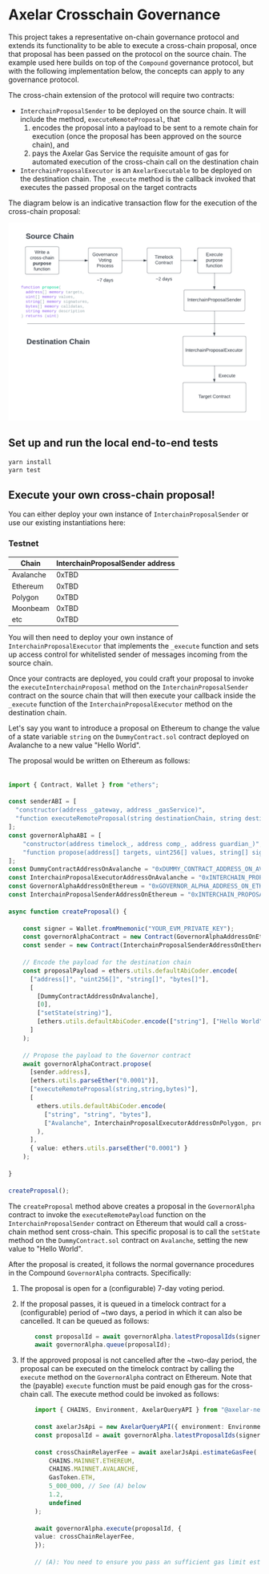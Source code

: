 # Axelar Crosschain Governance

This project takes a representative on-chain governance protocol and extends its functionality to be able to execute a cross-chain proposal, once that proposal has been passed on the protocol on the source chain. The example used here builds on top of the `Compound` governance protocol, but with the following implementation below, the concepts can apply to any governance protocol.

The cross-chain extension of the protocol will require two contracts:
* `InterchainProposalSender` to be deployed on the source chain. It will include the method, `executeRemoteProposal`, that 
    1. encodes the proposal into a payload to be sent to a remote chain for execution (once the proposal has been approved on the source chain), and 
    2. pays the Axelar Gas Service the requisite amount of gas for automated execution of the cross-chain call on the destination chain
* `InterchainProposalExecutor` is an `AxelarExecutable` to be deployed on the destination chain. The `_execute` method is the callback invoked that executes the passed proposal on the target contracts

The diagram below is an indicative transaction flow for the execution of the cross-chain proposal:

![Crosschain Governance Schematic](./interchain_schematic.png)

## Set up and run the local end-to-end tests

```shell
yarn install
yarn test
```
## Execute your own cross-chain proposal!

You can either deploy your own instance of `InterchainProposalSender` or use our existing instantiations here:

### Testnet
| Chain      | InterchainProposalSender address  |
| ---------- | --------------------------------- |
| Avalanche  | 0xTBD                             |
| Ethereum   | 0xTBD                             |
| Polygon    | 0xTBD                             |
| Moonbeam   | 0xTBD                             |
| etc        | 0xTBD                             |

You will then need to deploy your own instance of `InterchainProposalExecutor` that implements the `_execute` function and sets up access control for whitelisted sender of messages incoming from the source chain.

Once your contracts are deployed, you could craft your proposal to invoke the `executeInterchainProposal` method on the `InterchainProposalSender` contract on the source chain that will then execute your callback inside the `_execute` function of the `InterchainProposalExecutor` method on the destination chain.

Let's say you want to introduce a proposal on Ethereum to change the value of a state variable `string` on the `DummyContract.sol` contract deployed on Avalanche to a new value "Hello World". 

The proposal would be written on Ethereum as follows:

```typescript

import { Contract, Wallet } from "ethers";

const senderABI = [
  "constructor(address _gateway, address _gasService)",
  "function executeRemoteProposal(string destinationChain, string destinationContract, bytes payload)"
];
const governorAlphaABI = [
    "constructor(address timelock_, address comp_, address guardian_)",
    "function propose(address[] targets, uint256[] values, string[] signatures, bytes[] calldatas, string description)"
];
const DummyContractAddressOnAvalanche = "0xDUMMY_CONTRACT_ADDRESS_ON_AVALANCHE";
const InterchainProposalExecutorAddressOnAvalanche = "0xINTERCHAIN_PROPOSAL_EXECUTOR_ADDRESS_ON_AVALANCHE";
const GovernorAlphaAddressOnEthereum = "0xGOVERNOR_ALPHA_ADDRESS_ON_ETHEREUM";
const InterchainProposalSenderAddressOnEthereum = "0xINTERCHAIN_PROPOSAL_SENDER_ADDRESS_ON_ETHEREUM";

async function createProposal() {

    const signer = Wallet.fromMnemonic("YOUR_EVM_PRIVATE_KEY");
    const governorAlphaContract = new Contract(GovernorAlphaAddressOnEthereum, governorAlphaABI, signer);
    const sender = new Contract(InterchainProposalSenderAddressOnEthereum, senderABI, signer);

    // Encode the payload for the destination chain
    const proposalPayload = ethers.utils.defaultAbiCoder.encode(
      ["address[]", "uint256[]", "string[]", "bytes[]"],
      [
        [DummyContractAddressOnAvalanche],
        [0],
        ["setState(string)"],
        [ethers.utils.defaultAbiCoder.encode(["string"], ["Hello World"])],
      ]
    );

    // Propose the payload to the Governor contract
    await governorAlphaContract.propose(
      [sender.address],
      [ethers.utils.parseEther("0.0001")],
      ["executeRemoteProposal(string,string,bytes)"],
      [
        ethers.utils.defaultAbiCoder.encode(
          ["string", "string", "bytes"],
          ["Avalanche", InterchainProposalExecutorAddressOnPolygon, proposalPayload]
        ),
      ],
      { value: ethers.utils.parseEther("0.0001") }
    );

}

createProposal();

```

The `createProposal` method above creates a proposal in the `GovernorAlpha` contract to invoke the `executeRemotePayload` function on the `InterchainProposalSender` contract on Ethereum that would call a cross-chain method sent cross-chain. This specific proposal is to call the `setState` method on the `DummyContract.sol` contract on `Avalanche`, setting the new value to "Hello World".

After the proposal is created, it follows the normal governance procedures in the Compound `GovernorAlpha` contracts. Specifically:
1. The proposal is open for a (configurable) 7-day voting period. 
2. If the proposal passes, it is queued in a timelock contract for a (configurable) period of ~two days, a period in which it can also be cancelled. It can be queued as follows:
    
    ```typescript
        const proposalId = await governorAlpha.latestProposalIds(signer.address);
        await governorAlpha.queue(proposalId);
    ```
3. If the approved proposal is not cancelled after the ~two-day period, the proposal can be executed on the timelock contract by calling the `execute` method on the `GovernorAlpha` contract on Ethereum. Note that the (payable) `execute` function must be paid enough gas for the cross-chain call. The execute method could be invoked as follows:
    
    ```typescript
        import { CHAINS, Environment, AxelarQueryAPI } from "@axelar-network/axelarjs-sdk";

        const axelarJsApi = new AxelarQueryAPI({ environment: Environment.MAINNET});
        const proposalId = await governorAlpha.latestProposalIds(signer.address);

        const crossChainRelayerFee = await axelarJsApi.estimateGasFee(
            CHAINS.MAINNET.ETHEREUM,
            CHAINS.MAINNET.AVALANCHE,
            GasToken.ETH,
            5_000_000, // See (A) below
            1.2,
            undefined
        );

        await governorAlpha.execute(proposalId, {
        value: crossChainRelayerFee,
        });

        // (A): You need to ensure you pass an sufficient gas limit estimate for the execution of your transaction on the destination chain.
    ```